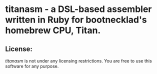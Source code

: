# titanasm - a DSL-based assembler written in Ruby for bootnecklad's homebrew CPU, Titan.


## License:
*titanasm* is not under any licensing restrictions.  You are free to use this
software for any purpose.
